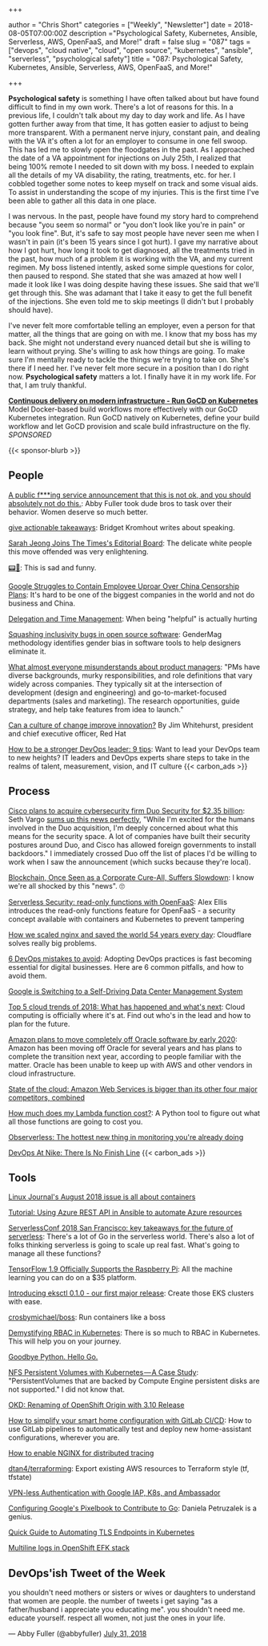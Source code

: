 +++

author = "Chris Short"
categories = ["Weekly", "Newsletter"]
date = 2018-08-05T07:00:00Z
description ="Psychological Safety, Kubernetes, Ansible, Serverless, AWS, OpenFaaS, and More!"
draft = false
slug = "087"
tags = ["devops", "cloud native", "cloud", "open source", "kubernetes", "ansible", "serverless", "psychological safety"]
title = "087: Psychological Safety, Kubernetes, Ansible, Serverless, AWS, OpenFaaS, and More!"

+++

**Psychological safety** is something I have often talked about but have found difficult to find in my own work. There's a lot of reasons for this. In a previous life, I couldn't talk about my day to day work and life. As I have gotten further away from that time, It has gotten easier to adjust to being more transparent. With a permanent nerve injury, constant pain, and dealing with the VA it's often a lot for an employer to consume in one fell swoop. This has led me to slowly open the floodgates in the past. As I approached the date of a VA appointment for injections on July 25th, I realized that being 100% remote I needed to sit down with my boss. I needed to explain all the details of my VA disability, the rating, treatments, etc. for her. I cobbled together some notes to keep myself on track and some visual aids. To assist in understanding the scope of my injuries. This is the first time I've been able to gather all this data in one place.

I was nervous. In the past, people have found my story hard to comprehend because "you seem so normal" or "you don't look like you're in pain" or "you look fine". But, it's safe to say most people have never seen me when I wasn't in pain (it's been 15 years since I got hurt). I gave my narrative about how I got hurt, how long it took to get diagnosed, all the treatments tried in the past, how much of a problem it is working with the VA, and my current regimen. My boss listened intently, asked some simple questions for color, then paused to respond. She stated that she was amazed at how well I made it look like I was doing despite having these issues. She said that we'll get through this. She was adamant that I take it easy to get the full benefit of the injections. She even told me to skip meetings (I didn't but I probably should have).

I've never felt more comfortable telling an employer, even a person for that matter, all the things that are going on with me. I know that my boss has my back. She might not understand every nuanced detail but she is willing to learn without prying. She's willing to ask how things are going. To make sure I'm mentally ready to tackle the things we're trying to take on. She's there if I need her. I've never felt more secure in a position than I do right now. **Psychological safety** matters a lot. I finally have it in my work life. For that, I am truly thankful.

[**Continuous delivery on modern infrastructure - Run GoCD on Kubernetes**](https://www.gocd.org/kubernetes/?utm_campaign=Kubernetes&utm_medium=newsletter_ad&utm_source=importpython&utm_content=kubernete_lp&utm_term=)  
Model Docker-based build workflows more effectively with our GoCD Kubernetes integration. Run GoCD natively on Kubernetes, define your build workflow and let GoCD provision and scale build infrastructure on the fly. *SPONSORED*

{{< sponsor-blurb >}}

## People

[A public f***ing service announcement that this is not ok, and you should absolutely not do this.](https://twitter.com/abbyfuller/status/1023937990991720448): Abby Fuller took dude bros to task over their behavior. Women deserve so much better.

[give actionable takeaways](https://bridgetkromhout.com/blog/give-actionable-takeaways/): Bridget Kromhout writes about speaking.

[Sarah Jeong Joins The Times's Editorial Board](https://www.nytco.com/sarah-jeong-joins-the-timess-editorial-board/): The delicate white people this move offended was very enlightening.

[📟💩](http://pagerdoodie.com/): This is sad and funny.

[Google Struggles to Contain Employee Uproar Over China Censorship Plans](https://theintercept.com/2018/08/03/google-search-engine-china-censorship-backlash/): It's hard to be one of the biggest companies in the world and not do business and China.

[Delegation and Time Management](https://medium.com/@skamille/delegation-and-time-management-6cb326a880d3): When being "helpful" is actually hurting

[Squashing inclusivity bugs in open source software](https://opensource.com/article/18/8/inclusivity-bugs-open-source-software): GenderMag methodology identifies gender bias in software tools to help designers eliminate it.

[What almost everyone misunderstands about product managers](https://qz.com/work/1346948/what-is-a-product-manager-job/): "PMs have diverse backgrounds, murky responsibilities, and role definitions that vary widely across companies. They typically sit at the intersection of development (design and engineering) and go-to-market-focused departments (sales and marketing). The research opportunities, guide strategy, and help take features from idea to launch."

[Can a culture of change improve innovation?](https://www.washingtonpost.com/sf/brand-connect/red-hat/can-a-culture-of-change-improve-innovation/) By Jim Whitehurst, president and chief executive officer, Red Hat

[How to be a stronger DevOps leader: 9 tips](https://enterprisersproject.com/article/2018/7/how-be-stronger-devops-leader-9-tips): Want to lead your DevOps team to new heights? IT leaders and DevOps experts share steps to take in the realms of talent, measurement, vision, and IT culture
{{< carbon_ads >}}

## Process

[Cisco plans to acquire cybersecurity firm Duo Security for $2.35 billion](https://www.cnbc.com/2018/08/02/cisco-buys-security-start-up.html): Seth Vargo [sums up this news perfectly](https://twitter.com/sethvargo/status/1025082176788987905), "While I'm excited for the humans involved in the Duo acquisition, I'm deeply concerned about what this means for the security space. A lot of companies have built their security postures around Duo, and Cisco has allowed foreign governments to install backdoors." I immediately crossed Duo off the list of places I'd be willing to work when I saw the announcement (which sucks because they're local).

[Blockchain, Once Seen as a Corporate Cure-All, Suffers Slowdown](https://www.bloomberg.com/news/articles/2018-07-31/blockchain-once-seen-as-a-corporate-cure-all-suffers-slowdown): I know we're all shocked by this "news". 🙄

[Serverless Security: read-only functions with OpenFaaS](https://www.openfaas.com/blog/read-only-functions/): Alex Ellis introduces the read-only functions feature for OpenFaaS - a security concept available with containers and Kubernetes to prevent tampering

[How we scaled nginx and saved the world 54 years every day](https://blog.cloudflare.com/how-we-scaled-nginx-and-saved-the-world-54-years-every-day/): Cloudflare solves really big problems.

[6 DevOps mistakes to avoid](https://opensource.com/article/18/8/getting-started-devops-6-mistakes-avoid): Adopting DevOps practices is fast becoming essential for digital businesses. Here are 6 common pitfalls, and how to avoid them.

[Google is Switching to a Self-Driving Data Center Management System](https://www.datacenterknowledge.com/google-alphabet/google-switching-self-driving-data-center-management-system)

[Top 5 cloud trends of 2018: What has happened and what's next](https://about.gitlab.com/2018/08/02/top-five-cloud-trends/): Cloud computing is officially where it's at. Find out who's in the lead and how to plan for the future.

[Amazon plans to move completely off Oracle software by early 2020](https://www.cnbc.com/2018/08/01/amazon-plans-to-move-off-oracle-software-by-early-2020.html): Amazon has been moving off Oracle for several years and has plans to complete the transition next year, according to people familiar with the matter. Oracle has been unable to keep up with AWS and other vendors in cloud infrastructure.

[State of the cloud: Amazon Web Services is bigger than its other four major competitors, combined](https://www.geekwire.com/2018/state-cloud-amazon-web-services-bigger-four-major-competitors-combined/)

[How much does my Lambda function cost?](http://blog.epsagon.com/how-much-does-my-lambda-function-cost): A Python tool to figure out what all those functions are going to cost you.

[Observerless: The hottest new thing in monitoring you're already doing](https://weekly.monitoring.love/library/observerless/)

[DevOps At Nike: There Is No Finish Line](https://itrevolution.com/devops-at-nike/)
{{< carbon_ads >}}

## Tools

[Linux Journal's August 2018 issue is all about containers](https://www.linuxjournal.com/content/new-issue-august-2018-containers-issue-now-available)

[Tutorial: Using Azure REST API in Ansible to automate Azure resources](https://open.microsoft.com/2018/07/31/tutorial-azure-rest-api-ansible-automate-azure-resources/)

[ServerlessConf 2018 San Francisco: key takeaways for the future of serverless](https://serverless.com/blog/serverlessconf-recap-san-francisco-2018-key-takeaways-future-serverless/): There's a lot of Go in the serverless world. There's also a lot of folks thinking serverless is going to scale up real fast. What's going to manage all these functions?

[TensorFlow 1.9 Officially Supports the Raspberry Pi](https://medium.com/tensorflow/tensorflow-1-9-officially-supports-the-raspberry-pi-b91669b0aa0): All the machine learning you can do on a $35 platform.

[Introducing eksctl 0.1.0 - our first major release](https://www.weave.works/blog/introducing-eksctl-0-1-0): Create those EKS clusters with ease.

[crosbymichael/boss](https://github.com/crosbymichael/boss): Run containers like a boss

[Demystifying RBAC in Kubernetes](https://www.cncf.io/blog/2018/08/01/demystifying-rbac-in-kubernetes/): There is so much to RBAC in Kubernetes. This will help you on your journey.

[Goodbye Python. Hello Go.](https://thinkfaster.co/2018/07/goodbye-python-hello-go/)

[NFS Persistent Volumes with Kubernetes — A Case Study](https://medium.com/platformer-blog/nfs-persistent-volumes-with-kubernetes-a-case-study-ce1ed6e2c266): "PersistentVolumes that are backed by Compute Engine persistent disks are not supported." I did not know that.

[OKD: Renaming of OpenShift Origin with 3.10 Release](https://blog.openshift.com/okd310release/)

[How to simplify your smart home configuration with GitLab CI/CD](https://about.gitlab.com/2018/08/02/using-the-gitlab-ci-slash-cd-for-smart-home-configuration-management/): How to use GitLab pipelines to automatically test and deploy new home-assistant configurations, wherever you are.

[How to enable NGINX for distributed tracing](https://medium.com/opentracing/how-to-enable-nginx-for-distributed-tracing-9479df18b22c)

[dtan4/terraforming](https://github.com/dtan4/terraforming): Export existing AWS resources to Terraform style (tf, tfstate)

[VPN-less Authentication with Google IAP, K8s, and Ambassador](https://www.asimov.io/blog/2018/8/3/vpn-less-authentication-with-google-iap-k8s-and-ambassador)

[Configuring Google's Pixelbook to Contribute to Go](https://hackernoon.com/configuring-googles-pixelbook-to-contribute-to-go-2be955c21936): Daniela Petruzalek is a genius.

[Quick Guide to Automating TLS Endpoints in Kubernetes](https://www.rookout.com/quick_guide_to_automating_tls_endpoints_in_kubernetes/)

[Multiline logs in OpenShift EFK stack](https://itnext.io/multiline-logs-in-openshift-efk-stack-7a7bda4ed055)

## DevOps'ish Tweet of the Week

you shouldn't need mothers or sisters or wives or daughters to understand that women are people. the number of tweets i get saying "as a father/husband i appreciate you educating me". you shouldn't need me. educate yourself. respect all women, not just the ones in your life.

— Abby Fuller (@abbyfuller) [July 31, 2018](https://twitter.com/abbyfuller/status/1024101529043849216?ref_src=twsrc%5Etfw)
